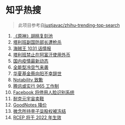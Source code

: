 # 知乎热搜

> 此项目参考自[justjavac/zhihu-trending-top-search](https://github.com/justjavac/zhihu-trending-top-search/blob/main/utils.ts)

<!-- BEGIN -->
  <!-- 最后更新时间:Thu Nov 04 2021 14:10:29 GMT+0000 (Coordinated Universal Time) -->
  1. [《原神》胡桃复刻池](https://www.zhihu.com/search?q=原神)
1. [塔利班副国防部长遭枪杀](https://www.zhihu.com/search?q=塔利班)
1. [海贼王 1031 话情报](https://www.zhihu.com/search?q=海贼王)
1. [塔利班禁止在阿富汗使用外币](https://www.zhihu.com/search?q=塔利班外币)
1. [国内疫情最新动态](https://www.zhihu.com/search?q=国内疫情)
1. [全能型冷空气来袭](https://www.zhihu.com/search?q=冷空气)
1. [华夏基金蔡向阳不幸辞世](https://www.zhihu.com/search?q=蔡向阳)
1. [Notability 致歉](https://www.zhihu.com/search?q=Notability)
1. [腾讯或实行 965 工作制](https://www.zhihu.com/search?q=腾讯加班)
1. [Facebook 将停用人脸识别系统](https://www.zhihu.com/search?q=Facebook)
1. [耐克元宇宙卖鞋](https://www.zhihu.com/search?q=元宇宙)
1. [GoodNotes 降价](https://www.zhihu.com/search?q=goodnotes)
1. [微念所持李子柒股权被冻结](https://www.zhihu.com/search?q=李子柒)
1. [RCEP 将于 2022 年生效](https://www.zhihu.com/search?q=rcep)
  <!-- END -->